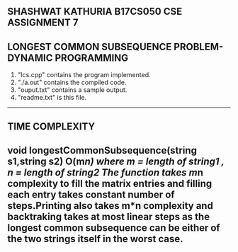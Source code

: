 SHASHWAT KATHURIA
B17CS050
CSE
ASSIGNMENT 7
--------------------------------------------------------
LONGEST COMMON SUBSEQUENCE PROBLEM-DYNAMIC PROGRAMMING
--------------------------------------------------------
1. "lcs.cpp" contains the program implemented.
2. "./a.out" contains the compiled code.
3. "ouput.txt" contains a sample output.
4. "readme.txt" is this file.
--------------------------------------------------------
TIME COMPLEXITY
--------------------------------------------------------
void longestCommonSubsequence(string s1,string s2)
    O(m*n)   where m = length of string1 , n = length of string2
    The function takes m*n complexity to fill the matrix entries and filling each entry takes
    constant number of steps.Printing also takes m*n complexity and backtraking takes at most
    linear steps as the longest common subsequence can be either of the two strings itself in the
    worst case.
--------------------------------------------------------
